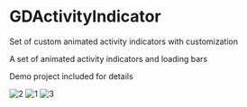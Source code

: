 # GDActivityIndicator
Set of custom animated activity indicators with customization

A set of animated activity indicators and loading bars




Demo project included for details 

![2](https://cloud.githubusercontent.com/assets/9967486/21965530/3904703a-db77-11e6-827c-5192d97e1f34.gif)
![1](https://cloud.githubusercontent.com/assets/9967486/21965531/39883e56-db77-11e6-8b2e-8faf8857a0d0.gif)
![3](https://cloud.githubusercontent.com/assets/9967486/21965573/034684be-db78-11e6-9c50-fc0d1cc31d47.gif)
